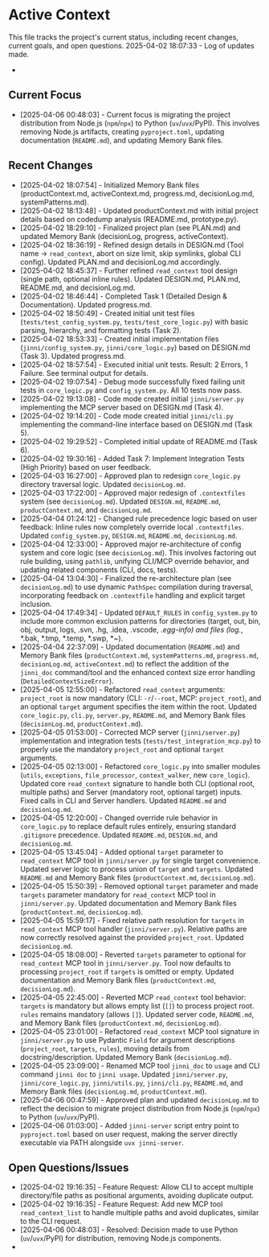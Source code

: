 # Active Context

  This file tracks the project's current status, including recent changes, current goals, and open questions.
  2025-04-02 18:07:33 - Log of updates made.

*

## Current Focus

*   [2025-04-06 00:48:03] - Current focus is migrating the project distribution from Node.js (`npm`/`npx`) to Python (`uv`/`uvx`/PyPI). This involves removing Node.js artifacts, creating `pyproject.toml`, updating documentation (`README.md`), and updating Memory Bank files.

## Recent Changes

*   [2025-04-02 18:07:54] - Initialized Memory Bank files (productContext.md, activeContext.md, progress.md, decisionLog.md, systemPatterns.md).
*   [2025-04-02 18:13:48] - Updated productContext.md with initial project details based on codedump analysis (README.md, prototype.py).
*   [2025-04-02 18:29:10] - Finalized project plan (see PLAN.md) and updated Memory Bank (decisionLog, progress, activeContext).
*   [2025-04-02 18:36:19] - Refined design details in DESIGN.md (Tool name -> `read_context`, abort on size limit, skip symlinks, global CLI config). Updated PLAN.md and decisionLog.md accordingly.
*   [2025-04-02 18:45:37] - Further refined `read_context` tool design (single path, optional inline rules). Updated DESIGN.md, PLAN.md, README.md, and decisionLog.md.
*   [2025-04-02 18:46:44] - Completed Task 1 (Detailed Design & Documentation). Updated progress.md.
*   [2025-04-02 18:50:49] - Created initial unit test files (`tests/test_config_system.py`, `tests/test_core_logic.py`) with basic parsing, hierarchy, and formatting tests (Task 2).
*   [2025-04-02 18:53:33] - Created initial implementation files (`jinni/config_system.py`, `jinni/core_logic.py`) based on DESIGN.md (Task 3). Updated progress.md.
*   [2025-04-02 18:57:54] - Executed initial unit tests. Result: 2 Errors, 1 Failure. See terminal output for details.
*   [2025-04-02 19:07:54] - Debug mode successfully fixed failing unit tests in `core_logic.py` and `config_system.py`. All 10 tests now pass.
*   [2025-04-02 19:13:08] - Code mode created initial `jinni/server.py` implementing the MCP server based on DESIGN.md (Task 4).
*   [2025-04-02 19:14:20] - Code mode created initial `jinni/cli.py` implementing the command-line interface based on DESIGN.md (Task 5).
*   [2025-04-02 19:29:52] - Completed initial update of README.md (Task 6).
*   [2025-04-02 19:30:16] - Added Task 7: Implement Integration Tests (High Priority) based on user feedback.
*   [2025-04-03 16:27:00] - Approved plan to redesign `core_logic.py` directory traversal logic. Updated `decisionLog.md`.
*   [2025-04-03 17:22:00] - Approved major redesign of `.contextfiles` system (see `decisionLog.md`). Updated `DESIGN.md`, `README.md`, `productContext.md`, and `decisionLog.md`.
*   [2025-04-04 01:24:12] - Changed rule precedence logic based on user feedback: Inline rules now completely override local `.contextfiles`. Updated `config_system.py`, `DESIGN.md`, `README.md`, `decisionLog.md`.
*   [2025-04-04 12:33:00] - Approved major re-architecture of config system and core logic (see `decisionLog.md`). This involves factoring out rule building, using `pathlib`, unifying CLI/MCP override behavior, and updating related components (CLI, docs, tests).
*   [2025-04-04 13:04:30] - Finalized the re-architecture plan (see `decisionLog.md`) to use dynamic `PathSpec` compilation during traversal, incorporating feedback on `.contextfile` handling and explicit target inclusion.
*   [2025-04-04 17:49:34] - Updated `DEFAULT_RULES` in `config_system.py` to include more common exclusion patterns for directories (target, out, bin, obj, output, logs, .svn, .hg, .idea, .vscode, *.egg-info) and files (log.*, *.bak, *.tmp, *.temp, *.swp, *~).
*   [2025-04-04 22:37:09] - Updated documentation (`README.md`) and Memory Bank files (`productContext.md`, `systemPatterns.md`, `progress.md`, `decisionLog.md`, `activeContext.md`) to reflect the addition of the `jinni_doc` command/tool and the enhanced context size error handling (`DetailedContextSizeError`).
*   [2025-04-05 12:55:00] - Refactored `read_context` arguments: `project_root` is now mandatory (CLI: `-r`/`--root`, MCP: `project_root`), and an optional `target` argument specifies the item within the root. Updated `core_logic.py`, `cli.py`, `server.py`, `README.md`, and Memory Bank files (`decisionLog.md`, `productContext.md`).
*   [2025-04-05 01:53:00] - Corrected MCP server (`jinni/server.py`) implementation and integration tests (`tests/test_integration_mcp.py`) to properly use the mandatory `project_root` and optional `target` arguments.
*   [2025-04-05 02:13:00] - Refactored `core_logic.py` into smaller modules (`utils`, `exceptions`, `file_processor`, `context_walker`, new `core_logic`). Updated core `read_context` signature to handle both CLI (optional root, multiple paths) and Server (mandatory root, optional target) inputs. Fixed calls in CLI and Server handlers. Updated `README.md` and `decisionLog.md`.
*   [2025-04-05 12:20:00] - Changed override rule behavior in `core_logic.py` to replace default rules entirely, ensuring standard `.gitignore` precedence. Updated `README.md`, `DESIGN.md`, and `decisionLog.md`.
*   [2025-04-05 13:45:04] - Added optional `target` parameter to `read_context` MCP tool in `jinni/server.py` for single target convenience. Updated server logic to process union of `target` and `targets`. Updated `README.md` and Memory Bank files (`productContext.md`, `decisionLog.md`).
*   [2025-04-05 15:50:39] - Removed optional `target` parameter and made `targets` parameter mandatory for `read_context` MCP tool in `jinni/server.py`. Updated documentation and Memory Bank files (`productContext.md`, `decisionLog.md`).
*   [2025-04-05 15:59:17] - Fixed relative path resolution for `targets` in `read_context` MCP tool handler (`jinni/server.py`). Relative paths are now correctly resolved against the provided `project_root`. Updated `decisionLog.md`.
*   [2025-04-05 18:08:00] - Reverted `targets` parameter to optional for `read_context` MCP tool in `jinni/server.py`. Tool now defaults to processing `project_root` if `targets` is omitted or empty. Updated documentation and Memory Bank files (`productContext.md`, `decisionLog.md`).
*   [2025-04-05 22:45:00] - Reverted MCP `read_context` tool behavior: `targets` is mandatory but allows empty list (`[]`) to process project root. `rules` remains mandatory (allows `[]`). Updated server code, `README.md`, and Memory Bank files (`productContext.md`, `decisionLog.md`).
*   [2025-04-05 23:01:00] - Refactored `read_context` MCP tool signature in `jinni/server.py` to use Pydantic `Field` for argument descriptions (`project_root`, `targets`, `rules`), moving details from docstring/description. Updated Memory Bank (`decisionLog.md`).
*   [2025-04-05 23:09:00] - Renamed MCP tool `jinni_doc` to `usage` and CLI command `jinni doc` to `jinni usage`. Updated `jinni/server.py`, `jinni/core_logic.py`, `jinni/utils.py`, `jinni/cli.py`, `README.md`, and Memory Bank files (`decisionLog.md`, `productContext.md`).
*   [2025-04-06 00:47:59] - Approved plan and updated `decisionLog.md` to reflect the decision to migrate project distribution from Node.js (`npm`/`npx`) to Python (`uv`/`uvx`/PyPI).
*   [2025-04-06 01:03:00] - Added `jinni-server` script entry point to `pyproject.toml` based on user request, making the server directly executable via PATH alongside `uvx jinni-server`.
## Open Questions/Issues
*   [2025-04-02 19:16:35] - Feature Request: Allow CLI to accept multiple directory/file paths as positional arguments, avoiding duplicate output.
*   [2025-04-02 19:16:35] - Feature Request: Add new MCP tool `read_context_list` to handle multiple paths and avoid duplicates, similar to the CLI request.
*   [2025-04-06 00:48:03] - Resolved: Decision made to use Python (`uv`/`uvx`/PyPI) for distribution, removing Node.js components.
*